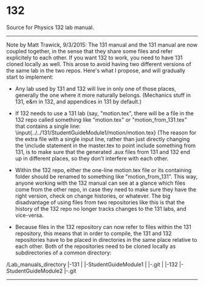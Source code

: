 # 132
Source for Physics 132 lab manual.

----
Note by Matt Trawick, 9/3/2015:
The 131 manual and the 131 manual are now coupled together, in the sense that they share some files and refer explicitely to each other.  If you want 132 to work, you need to have 131 cloned locally as well. This arose to avoid having two different versions of the same lab in the two repos.  Here's what I propose, and will gradually start to implement:

* Any lab used by 131 and 132 will live in only one of those places, generally the one where it more naturally belongs.  (Mechanics stuff in 131, e&m in 132, and appendices in 131 by default.)

* If 132 needs to use a 131 lab (say, "motion.tex", there will be a file in the 132 repo called something like "motion.tex" or "motion_from_131.tex" that contains a single line:
	\input{../../131/StudentGuideModule1/motion/motion.tex}
(The reason for the extra file with a single input line, rather than just directly changing the \include statement in the master.tex to point include something from 131, is to make sure that the generated .aux files from 131 and 132 end up in different places, so they don't interfere with each other.

- Within the 132 repo, either the one-line motion.tex file or its containing folder should be renamed to something like "motion_from_131".  This way, anyone working with the 132 manual can see at a glance which files come from the other repo, in case they need to make sure they have the right version, check on change histories, or whatever.  The big disadvantage of using files from two repositories like this is that the history of the 132 repo no longer tracks changes to the 131 labs, and vice-versa.

- Because files in the 132 repository can now refer to files within the 131 repository, this means that in order to compile, the 131 and 132 repositories have to be placed in directories in the same place relative to each other.  Both of the repositories need to be cloned locally as subdirectories of a common directory:

/Lab_manuals_directory
  |-131
  |   |-StudentGuideModule1
  |   |-.git
  |
  |-132
      |-StudentGuideModule2
      |-.git
    

----
